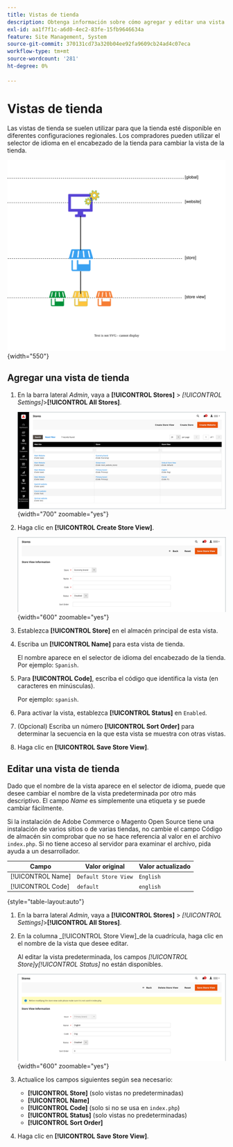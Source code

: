```yaml
---
title: Vistas de tienda
description: Obtenga información sobre cómo agregar y editar una vista de tienda.
exl-id: aa1f7f1c-a6d0-4ec2-83fe-15fb9646634a
feature: Site Management, System
source-git-commit: 370131cd73a320b04ee92fa9609cb24ad4c07eca
workflow-type: tm+mt
source-wordcount: '281'
ht-degree: 0%

---
```


# Vistas de tienda

Las vistas de tienda se suelen utilizar para que la tienda esté disponible en diferentes configuraciones regionales. Los compradores pueden utilizar el selector de idioma en el encabezado de la tienda para cambiar la vista de la tienda.

![Ámbito: vistas de varias tiendas](./assets/scope-multiview.svg){width="550"}

## Agregar una vista de tienda

1. En la barra lateral _Admin_, vaya a **[!UICONTROL Stores]** > _[!UICONTROL Settings]_>**[!UICONTROL All Stores]**.

   ![Todas las tiendas](./assets/stores-all.png){width="700" zoomable="yes"}

1. Haga clic en **[!UICONTROL Create Store View]**.

   ![Crear vista de tienda](./assets/create-store-view.png){width="600" zoomable="yes"}

1. Establezca **[!UICONTROL Store]** en el almacén principal de esta vista.

1. Escriba un **[!UICONTROL Name]** para esta vista de tienda.

   El nombre aparece en el selector de idioma del encabezado de la tienda. Por ejemplo: `Spanish`.

1. Para **[!UICONTROL Code]**, escriba el código que identifica la vista (en caracteres en minúsculas).

   Por ejemplo: `spanish`.

1. Para activar la vista, establezca **[!UICONTROL Status]** en `Enabled`.

1. (Opcional) Escriba un número **[!UICONTROL Sort Order]** para determinar la secuencia en la que esta vista se muestra con otras vistas.

1. Haga clic en **[!UICONTROL Save Store View]**.

## Editar una vista de tienda

Dado que el nombre de la vista aparece en el selector de idioma, puede que desee cambiar el nombre de la vista predeterminada por otro más descriptivo. El campo _Name_ es simplemente una etiqueta y se puede cambiar fácilmente.

Si la instalación de Adobe Commerce o Magento Open Source tiene una instalación de varios sitios o de varias tiendas, no cambie el campo Código de almacén sin comprobar que no se hace referencia al valor en el archivo `index.php`. Si no tiene acceso al servidor para examinar el archivo, pida ayuda a un desarrollador.

| Campo | Valor original | Valor actualizado |
| ----- | -------------- | ------------- |
| [!UICONTROL Name] | `Default Store View` | `English` |
| [!UICONTROL Code] | `default` | `english` |

{style="table-layout:auto"}

1. En la barra lateral _Admin_, vaya a **[!UICONTROL Stores]** > _[!UICONTROL Settings]_>**[!UICONTROL All Stores]**.

1. En la columna _[!UICONTROL Store View]_de la cuadrícula, haga clic en el nombre de la vista que desee editar.

   Al editar la vista predeterminada, los campos _[!UICONTROL Store]_y_[!UICONTROL Status]_ no están disponibles.

   ![Vista de tienda - editar vista predeterminada](./assets/edit-store-view-info.png){width="600" zoomable="yes"}

1. Actualice los campos siguientes según sea necesario:

   - **[!UICONTROL Store]** (solo vistas no predeterminadas)
   - **[!UICONTROL Name]**
   - **[!UICONTROL Code]** (solo si no se usa en `index.php`)
   - **[!UICONTROL Status]** (solo vistas no predeterminadas)
   - **[!UICONTROL Sort Order]**

1. Haga clic en **[!UICONTROL Save Store View]**.
